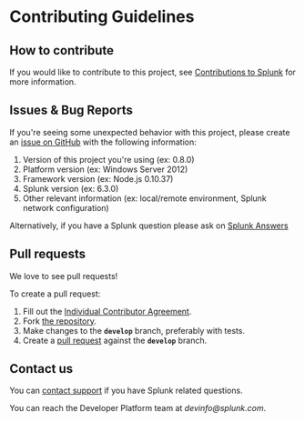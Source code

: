 # Contributing Guidelines

## How to contribute

If you would like to contribute to this project, see [Contributions to Splunk][indivcontrib] for more information.

## Issues & Bug Reports

If you're seeing some unexpected behavior with this project, please create an [issue on GitHub][issues] with the following information:

1. Version of this project you're using (ex: 0.8.0)
1. Platform version (ex: Windows Server 2012)
1. Framework version (ex: Node.js 0.10.37)
1. Splunk version (ex: 6.3.0)
1. Other relevant information (ex: local/remote environment, Splunk network configuration)

Alternatively, if you have a Splunk question please ask on [Splunk Answers][answers]

## Pull requests

We love to see pull requests!

To create a pull request:

1. Fill out the [Individual Contributor Agreement][indivcontrib].
1. Fork [the repository][repo].
1. Make changes to the **`develop`** branch, preferably with tests.
1. Create a [pull request][pulls] against the **`develop`** branch.

## Contact us

You can [contact support][contact] if you have Splunk related questions.

You can reach the Developer Platform team at _devinfo@splunk.com_.

[contributions]:            http://dev.splunk.com/view/opensource/SP-CAAAEDM
[indivcontrib]:             http://dev.splunk.com/goto/individualcontributions
[companycontrib]:           http://dev.splunk.com/view/companycontributions/SP-CAAAEDR
[answers]:                  http://answers.splunk.com/
[repo]:                     https://github.com/splunk/splunk-logging-javascript
[issues]:                   https://github.com/splunk/splunk-logging-javascript/issues
[pulls]:                    https://github.com/splunk/splunk-logging-javascript/pulls
[contact]:                  https://www.splunk.com/en_us/support-and-services.html
